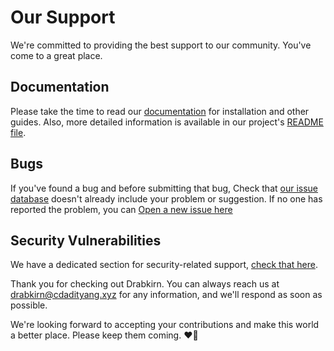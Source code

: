 # Our Support

We're committed to providing the best support to our community. You've come to a great place.

## Documentation
Please take the time to read our [documentation](https://go.cdadityang.xyz/docs) for installation and other guides. Also, more detailed information is available in our project's [README file](https://github.com/drabkirn/docs/blob/master/README.md).

## Bugs
If you've found a bug and before submitting that bug, Check that [our issue database](https://github.com/drabkirn/docs/issues)
doesn't already include your problem or suggestion. If no one has reported the problem, you can [Open a new issue here](https://github.com/drabkirn/docs/issues/new/choose)

## Security Vulnerabilities
We have a dedicated section for security-related support, [check that here](https://github.com/drabkirn/docs/blob/master/.github/SECURITY.md).

Thank you for checking out Drabkirn. You can always reach us at [drabkirn@cdadityang.xyz](mailto:drabkirn@cdadityang.xyz) for any information, and we'll respond as soon as possible.

We're looking forward to accepting your contributions and make this world a better place. Please keep them coming. ❤💖